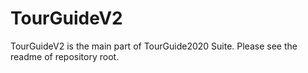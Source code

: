 # TourGuideV2

TourGuideV2 is the main part of  TourGuide2020 Suite.
Please see the readme of repository root.